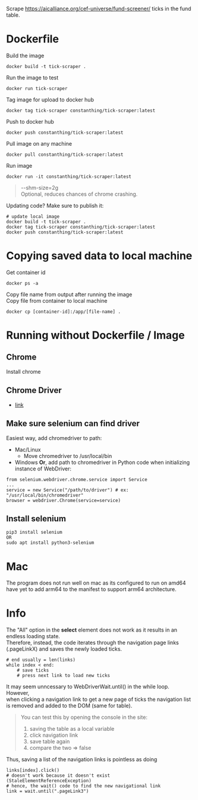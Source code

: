 Scrape https://aicalliance.org/cef-universe/fund-screener/ ticks in the fund table.
# Dockerfile
Build the image
```
docker build -t tick-scraper .
```
Run the image to test
```
docker run tick-scraper
```
Tag image for upload to docker hub
```
docker tag tick-scraper constanthing/tick-scraper:latest
```
Push to docker hub
```
docker push constanthing/tick-scraper:latest
```
Pull image on any machine
```
docker pull constanthing/tick-scraper:latest
```
Run image
```
docker run -it constanthing/tick-scraper:latest
```
> --shm-size=2g  
Optional, reduces chances of chrome crashing.  

Updating code? Make sure to publish it:
```
# update local image
docker build -t tick-scraper .
docker tag tick-scraper constanthing/tick-scraper:latest
docker push constanthing/tick-scraper:latest
```
# Copying saved data to local machine
Get container id
```
docker ps -a
``` 
Copy file name from output after running the image  
Copy file from container to local machine
```
docker cp [container-id]:/app/[file-name] .
```

# Running without Dockerfile / Image 
## Chrome 
Install chrome
## Chrome Driver
- [link](https://googlechromelabs.github.io/chrome-for-testing/)
## Make sure selenium can find driver
Easiest way, add chromedriver to path:
- Mac/Linux
	- Move chromedriver to /usr/local/bin
- Windows
**Or**, add path to chromedriver in Python code when initializing instance of WebDriver:
```
from selenium.webdriver.chrome.service import Service
...
service = new Service("/path/to/driver") # ex: "/usr/local/bin/chromedriver"
browser = webdriver.Chrome(service=service)
```
## Install selenium
```
pip3 install selenium
OR
sudo apt install python3-selenium
```

# Mac
The program does not run well on mac as its configured to run on amd64 have yet to add arm64 to the manifest to support arm64 architecture.

# Info
The "All" option in the **select** element does not work as it results in an endless loading state.  
Therefore, instead, the code iterates through the navigation page links (.pageLinkX) and saves the 
newly loaded ticks.
```
# end usually = len(links)
while index < end:
	# save ticks 
	# press next link to load new ticks
```

It may seem unncessary to WebDriverWait.until() in the while loop. However,  
when clicking a navigation link to get a new page of ticks the navigation list 
is removed and added to the DOM (same for table).
> You can test this by opening the console in the site:
> 1. saving the table as a local variable
> 2. click navigation link 
> 3. save table again
> 4. compare the two => false  

Thus, saving a list of the navigation links is pointless as doing
```
links[index].click()
# doesn't work because it doesn't exist (StaleElementReferenceException)
# hence, the wait() code to find the new navigational link
link = wait.until(".pageLink3")
```
